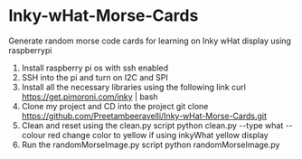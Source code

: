 # Inky-wHat-Morse-Cards
Generate random morse code cards for learning on Inky wHat display using raspberrypi

1) Install raspberry pi os with ssh enabled
2) SSH into the pi and turn on I2C and SPI
3) Install all the necessary libraries using the following link
curl https://get.pimoroni.com/inky | bash
4) Clone my project and CD into the project
git clone https://github.com/Preetambeeravelli/Inky-wHat-Morse-Cards.git
5) Clean and reset using the clean.py script
python clean.py --type what --colour red
change color to yellow if using inkyWhat yellow display
7) Run the randomMorseImage.py script
python randomMorseImage.py
